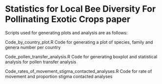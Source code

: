 # Statistics for Local Bee Diversity For Pollinating Exotic Crops paper

Scripts used for generating plots and analysis are as follows:

Code_by_country_plot.R 
Code for generating a plot of species, family and genera number per country

Code_pollen_transfer_analysis.R
Code for generating boxplot and statistical analysis for pollen transfer analysis

Code_rates_of_movement_stigma_contacted_analyses.R
Code for rate of movement and proportion stigma contacted analyses
